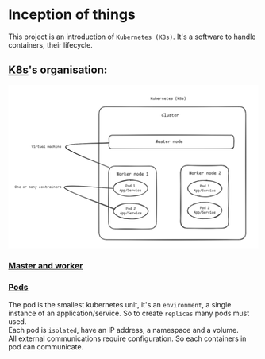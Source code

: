 # Inception of things

This project is an introduction of `Kubernetes (K8s)`.  It's a software to handle containers, their lifecycle.

## [K8s](https://blog.stephane-robert.info/docs/conteneurs/orchestrateurs/kubernetes/introduction/)'s organisation:

![alt text](resources/k8s_shema.png)

### [Master and worker](./P1/README.md)

### [Pods](https://kubernetes.io/fr/docs/concepts/workloads/pods/pod-overview/)
The pod is the smallest kubernetes unit, it's an `environment`, a single instance of an application/service. So to create `replicas` many pods must used.  
Each pod is `isolated`, have an IP address, a namespace and a volume.  
All external communications require configuration. So each containers in pod can communicate.  
